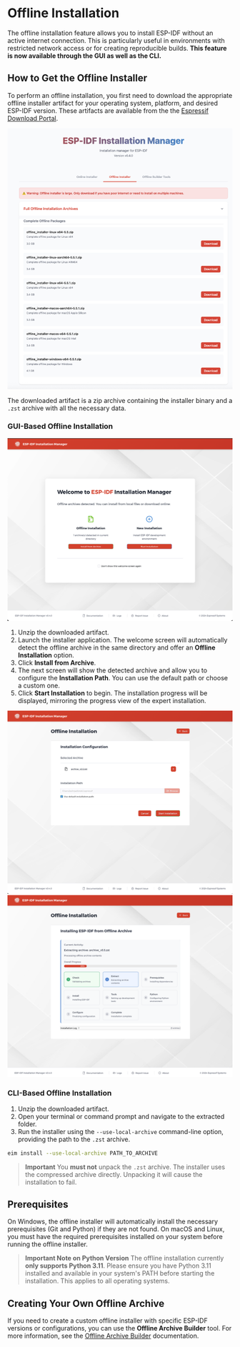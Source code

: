 # Offline Installation

The offline installation feature allows you to install ESP-IDF without an active internet connection. This is particularly useful in environments with restricted network access or for creating reproducible builds. **This feature is now available through the GUI as well as the CLI.**

## How to Get the Offline Installer

To perform an offline installation, you first need to download the appropriate offline installer artifact for your operating system, platform, and desired ESP-IDF version. These artifacts are available from the the [Espressif Download Portal](https://dl.espressif.com/dl/eim/?tab=offline).

![DL page - offline](./screenshots/dl_offline.png)

The downloaded artifact is a zip archive containing the installer binary and a `.zst` archive with all the necessary data.

### GUI-Based Offline Installation

![Welcome - offline](./screenshots/offline_archive_welcome.png)

1.  Unzip the downloaded artifact.
2.  Launch the installer application. The welcome screen will automatically detect the offline archive in the same directory and offer an **Offline Installation** option.
3.  Click **Install from Archive**.
4.  The next screen will show the detected archive and allow you to configure the **Installation Path**. You can use the default path or choose a custom one.
5.  Click **Start Installation** to begin. The installation progress will be displayed, mirroring the progress view of the expert installation.

![Offline installer](./screenshots/offline_gui_install_step_01.png)
![Offline installer progress](./screenshots/offline_installer_progress.png)

### CLI-Based Offline Installation

1.  Unzip the downloaded artifact.
2.  Open your terminal or command prompt and navigate to the extracted folder.
3.  Run the installer using the `--use-local-archive` command-line option, providing the path to the `.zst` archive.

```bash
eim install --use-local-archive PATH_TO_ARCHIVE
```

> **Important**
> You **must not** unpack the `.zst` archive. The installer uses the compressed archive directly. Unpacking it will cause the installation to fail.

## Prerequisites

On Windows, the offline installer will automatically install the necessary prerequisites (Git and Python) if they are not found. On macOS and Linux, you must have the required prerequisites installed on your system before running the offline installer.

> **Important Note on Python Version**
> The offline installation currently **only supports Python 3.11**. Please ensure you have Python 3.11 installed and available in your system's PATH before starting the installation. This applies to all operating systems.

## Creating Your Own Offline Archive

If you need to create a custom offline installer with specific ESP-IDF versions or configurations, you can use the **Offline Archive Builder** tool. For more information, see the [Offline Archive Builder](./offline_archive_builder.md) documentation.
